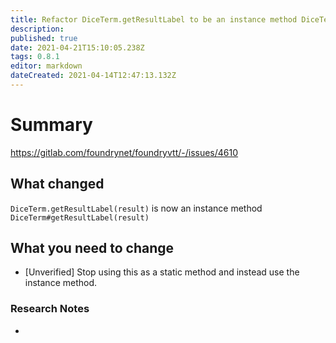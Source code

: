 ```yaml
---
title: Refactor DiceTerm.getResultLabel to be an instance method DiceTerm#getResultLabel allowing for more nuanced formatting of the labeled output.
description: 
published: true
date: 2021-04-21T15:10:05.238Z
tags: 0.8.1
editor: markdown
dateCreated: 2021-04-14T12:47:13.132Z
---
```


# Summary
https://gitlab.com/foundrynet/foundryvtt/-/issues/4610

## What changed

`DiceTerm.getResultLabel(result)` is now an instance method `DiceTerm#getResultLabel(result)`

## What you need to change

* [Unverified] Stop using this as a static method and instead use the instance method.

### Research Notes

* 